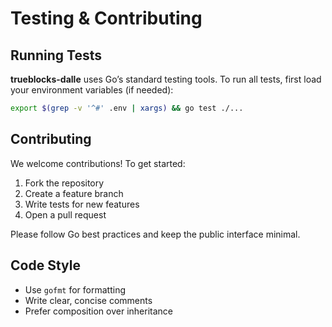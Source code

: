 # Testing & Contributing

## Running Tests

**trueblocks-dalle** uses Go’s standard testing tools. To run all tests, first load your environment variables (if needed):

```sh
export $(grep -v '^#' .env | xargs) && go test ./...
```

## Contributing

We welcome contributions! To get started:

1. Fork the repository
2. Create a feature branch
3. Write tests for new features
4. Open a pull request

Please follow Go best practices and keep the public interface minimal.

## Code Style

- Use `gofmt` for formatting
- Write clear, concise comments
- Prefer composition over inheritance
